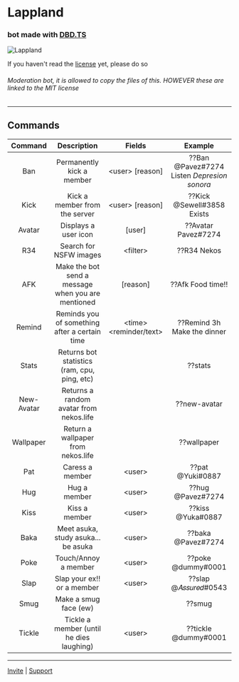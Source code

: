 # Lappland
### bot made with [DBD.TS](https://leref.github.io/dbd.ts/)

![Lappland](https://wallpapercave.com/wp/wp8910289.jpg)

If you haven't read the [license](https://github.com/Pavez7274/Lappland/blob/master/LICENSE.md) yet, please do so


###### Moderation bot, it is allowed to copy the files of this. HOWEVER these are linked to the MIT license

- - -

## Commands

| Command | Description | Fields | Example |
|:---:|:---:|:---:|:---:|
| Ban | Permanently kick a member | <user\> [reason] | ??Ban @Pavez#7274 Listen *Depresion sonora* |
| Kick | Kick a member from the server | <user\> [reason] | ??Kick @Sewell#3858 Exists |
| Avatar | Displays a user icon | [user] | ??Avatar Pavez#7274 |
| R34 | Search for NSFW images | <filter\> | ??R34 Nekos |
| AFK | Make the bot send a message when you are mentioned | [reason] | ??Afk Food time!! |
| Remind | Reminds you of something after a certain time | <time\> <reminder/text\> | ??Remind 3h Make the dinner |
| Stats | Returns bot statistics (ram, cpu, ping, etc) |  | ??stats |
| New-Avatar | Returns a random avatar from nekos.life | | ??new-avatar |
| Wallpaper | Return a wallpaper from nekos.life | | ??wallpaper |
| Pat | Caress a member | <user\> | ??pat @Yuki#0887 |
| Hug | Hug a member | <user\> | ??hug @Pavez#7274 |
| Kiss | Kiss a member | <user\> | ??kiss @Yuka#0887 |
| Baka | Meet asuka, study asuka... be asuka | <user\> | ??baka @Pavez#7274 |
| Poke | Touch/Annoy a member | <user\> | ??poke @dummy#0001 |
| Slap | Slap your ex!! or a member | <user\>  | ??slap @𝐴𝑠𝑠𝑢𝑟𝑒𝑑#0543 |
| Smug | Make a smug face (ew) | | ??smug |
| Tickle | Tickle a member (until he dies laughing) | <user\> | ??tickle @dummy#0001 |

- - -

[Invite](https://dsc.gg/lappland) | [Support](https://discord.gg/7x2uG2GCUD) 

